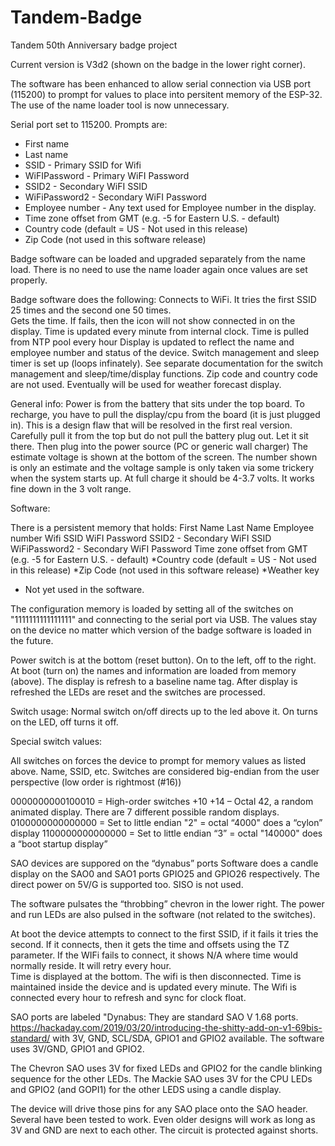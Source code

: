 
# Tandem-Badge
Tandem 50th Anniversary badge project

Current version is V3d2 (shown on the badge in the lower right corner). 

The software has been enhanced to allow serial connection via USB port (115200) to prompt for values to place into persitent memory of the ESP-32. The use of the name loader tool is now unnecessary.

Serial port set to 115200. Prompts are: 
  - First name
  - Last name
  - SSID - Primary SSID for Wifi
  - WiFIPassword - Primary WiFI Password
  - SSID2 - Secondary WiFI SSID
  - WiFiPassword2 - Secondary WiFI Password
  - Employee number - Any text used for Employee number in the display.
  - Time zone offset from GMT (e.g. -5 for Eastern U.S. - default)
  - Country code (default = US - Not used in this release) 
  - Zip Code (not used in this software release)

Badge software can be loaded and upgraded separately from the name load.  There is no need to use the name loader again once values are set properly. 

Badge software does the following:
Connects to WiFi. It tries the first SSID 25 times and the second one 50 times.  
Gets the time.   If fails, then the icon will not show connected in on the display. Time is updated every minute from internal clock.
Time is pulled from NTP pool every hour
Display is updated to reflect the name and employee number and status of the device. 
Switch management and sleep timer is set up (loops infinately).
See separate documentation for the switch management and sleep/time/display functions. 
Zip code and country code are not used. Eventually will be used for weather forecast display. 

General info:
Power is from the battery that sits under the top board. 
To recharge, you have to pull the display/cpu from the board (it is just plugged in). This is a design flaw that will be resolved in the first real version.  Carefully pull it from the top but do not pull the battery plug out. Let it sit there.  Then plug into the power source (PC or generic wall charger)  The estimate voltage is shown at the bottom of the screen. The number shown is only an estimate and the voltage sample is only taken via some trickery when the system starts up. At full charge it should be 4-3.7 volts.  It works fine down in the 3 volt range. 

Software:

There is a persistent memory that holds:
First Name
Last Name
Employee number
Wifi SSID
WiFI Password
SSID2 - Secondary WiFI SSID
WiFiPassword2 - Secondary WiFI Password
Time zone offset from GMT (e.g. -5 for Eastern U.S. - default)
*Country code (default = US - Not used in this release) 
*Zip Code (not used in this software release)
*Weather key 

* Not yet used in the software. 

The configuration memory is loaded by setting all of the switches on "1111111111111111" and connecting to the serial port via USB.  The values stay on the device no matter which version of the badge software is loaded in the future. 


Power switch is at the bottom (reset button).   On to the left, off to the right. 
At boot (turn on) the names and information are loaded from memory (above). 
The display is refresh to a baseline name tag. 
After display is refreshed the LEDs are reset and the switches are processed. 

Switch usage: 
Normal switch on/off directs up to the led above it. On turns on the LED, off turns it off. 

Special switch values:

All switches on forces the device to prompt for memory values as listed above. Name, SSID, etc. 
Switches are considered big-endian from the user perspective (low order is rightmost (#16))

0000000000100010 = High-order switches +10 +14 – Octal 42, a random animated display.  There are 7 different possible random displays. 
0100000000000000 = Set to little endian "2" = octal “4000"    does a “cylon”  display 
1100000000000000 = Set to little endian “3” = octal "140000"  does a “boot startup display”

SAO devices are suppored on the “dynabus” ports
Software does a candle display on the SAO0 and SAO1 ports GPIO25 and GPIO26 respectively.    The direct power on 5V/G is supported too.   SISO is not used. 

The software pulsates the “throbbing” chevron in the lower right.   The power and run LEDs are also pulsed in the software (not related to the switches).

At boot the device attempts to connect to the first SSID, if it fails it tries the second.  If it connects, then it gets the time and offsets using the TZ parameter.  If the WIFi fails to connect, it shows N/A where time would normally reside. It will retry every hour.  
Time is displayed at the bottom. The wifi is then disconnected.  Time is maintained inside the device and is updated every minute. The Wifi is connected every hour to refresh and sync for clock float. 

SAO ports are labeled "Dynabus: They are standard SAO V 1.68 ports. https://hackaday.com/2019/03/20/introducing-the-shitty-add-on-v1-69bis-standard/
with 3V, GND, SCL/SDA, GPIO1 and GPIO2 available.    The software uses 3V/GND, GPIO1 and GPIO2.  

The Chevron SAO uses 3V for fixed LEDs and GPIO2 for the candle blinking sequence for the other LEDs. 
The Mackie SAO uses 3V for the CPU LEDs and GPIO2 (and GOPI1) for the other LEDS using a candle display. 

The device will drive those pins for any SAO place onto the SAO header. Several have been tested to work. Even older designs will work as long as 3V and GND are next to each other. The circuit is protected against shorts.  

